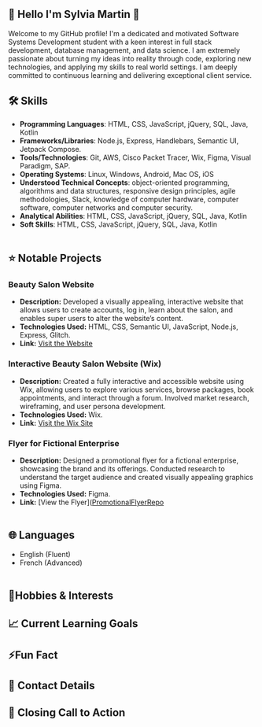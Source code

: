 ## 👋 Hello I'm Sylvia Martin 👋
Welcome to my GitHub profile! I'm a dedicated and motivated Software Systems Development student with a keen interest in full stack development, database management, and data science. I am extremely passionate about turning my ideas into reality through code, exploring new technologies, and applying my skills to real world settings. I am deeply committed to continuous learning and delivering exceptional client service. <br>


## 🛠️ Skills
- **Programming Languages**:  HTML, CSS, JavaScript, jQuery, SQL, Java, Kotlin
- **Frameworks/Libraries**:  Node.js, Express, Handlebars, Semantic UI, Jetpack Compose.
- **Tools/Technologies**: Git, AWS, Cisco Packet Tracer, Wix, Figma, Visual Paradigm, SAP.
- **Operating Systems**: Linux, Windows, Android, Mac OS, iOS
- **Understood Technical Concepts**:  object-oriented programming, algorithms and data structures, responsive design principles, agile methodologies, Slack, knowledge of computer hardware, computer software, computer networks and computer security.
- **Analytical Abilities**:  HTML, CSS, JavaScript, jQuery, SQL, Java, Kotlin
- **Soft Skills**:  HTML, CSS, JavaScript, jQuery, SQL, Java, Kotlin <br><br>


## ⭐ Notable Projects 
### Beauty Salon Website
- **Description:** Developed a visually appealing, interactive website that allows users to create accounts, log in, learn about the salon, and enables super users to alter the website’s content.  
- **Technologies Used:** HTML, CSS, Semantic UI, JavaScript, Node.js, Express, Glitch.  
- **Link:** [Visit the Website](https://blissfulbeautyofficialwebsite.glitch.me/) <br>

### Interactive Beauty Salon Website (Wix)
- **Description:** Created a fully interactive and accessible website using Wix, allowing users to explore various services, browse packages, book appointments, and interact through a forum. Involved market research, wireframing, and user persona development.  
- **Technologies Used:** Wix.  
- **Link:** [Visit the Wix Site](https://20102981.wixsite.com/blissfulbeauty-1) <br>

### Flyer for Fictional Enterprise
- **Description:** Designed a promotional flyer for a fictional enterprise, showcasing the brand and its offerings. Conducted research to understand the target audience and created visually appealing graphics using Figma.  
- **Technologies Used:** Figma.  
 - **Link:** [View the Flyer]([PromotionalFlyerRepo](https://github.com/SylviaMartin1/PromotionalFlyerRepo) <br><br>
  

## 🌐 Languages
- English (Fluent)
- French (Advanced) <br><br>


## 🎨Hobbies & Interests
## 📈 Current Learning Goals
## ⚡Fun Fact
## 📩 Contact Details
## 🚀 Closing Call to Action






